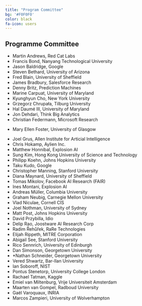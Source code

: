 ```yaml
---
title: "Program Committee"
bg: '#F0F0F0'
color: black
fa-icon: users
---
```


## Programme Committee

 - Martin Andrews, Red Cat Labs
 - Francis Bond, Nanyang Technological University
 - Jason Baldridge, Google
 - Steven Bethard, University of Arizona
 - Fred Blain, University of Sheffield
 - James Bradbury, Salesforce Research
 - Denny Britz, Prediction Machines
 - Marine Carpuat, University of Maryland
 - Kyunghyun Cho, New York University
 - Grzegorz Chrupała, Tilburg University
 - Hal Daumé III, University of Maryland
 - Jon Dehdari, Think Big Analytics
 - Christian Federmann, Microsoft Research
 <!-- - *Dan Flickinger, Stanford University -->
 - Mary Ellen Foster, University of Glasgow
 <!-- - *Michael Wayne Goodman, University of Washington -->
 - Joel Grus, Allen Institute for Articial Intelligence
 - Chris Hokamp, Aylien Inc.
 - Matthew Honnibal, Explosion AI
 - Sung Kim, Hong Kong University of Science and Technology
 - Philipp Koehn, Johns Hopkins University
 - Taku Kudo, Google
 - Christopher Manning, Stanford University
 - Diana Maynard, University of Sheffield
 - Tomas Mikolov, Facebook AI Research (FAIR)
 - Ines Montani, Explosion AI
 - Andreas Müller, Columbia University
 - Graham Neubig, Carnegie Mellon University
 - Vlad Niculae, Cornell CIS
 - Joel Nothman, University of Sydney
 - Matt Post, Johns Hopkins University
 - David Przybilla, Idio
 - Delip Rao, Joostware AI Research Corp
 - Radim Řehůřek, RaRe Technologies
 - Elijah Rippeth, MITRE Corporation
 - Abigail See, Stanford University
 - Rico Sennrich, University of Edinburgh
 - Dan Simonson, Georgetown University
 - *Nathan Schneider, Georgetown University
 - Vered Shwartz, Bar-Ilan University
 - Ian Soboroff, NIST
 - Pontus Stenetorp, University College London
 - Rachael Tatman, Kaggle
 - Emiel van Miltenburg, Vrije Universiteit Amsterdam
 - Maarten van Gompel, Radboud University
 - Gaël Varoquaux, INRIA 
 - Marcos Zampieri, University of Wolverhampton

